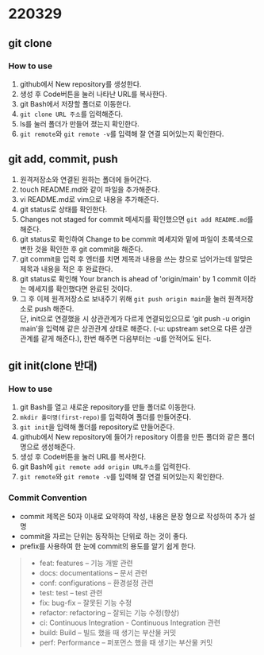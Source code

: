 # 220329

## git clone

### How to use

1. github에서 New repository를 생성한다.
2. 생성 후 Code버튼을 눌러 나타난 URL를 복사한다.
3. git Bash에서 저장할 폴더로 이동한다.
4. `git clone URL 주소`를 입력해준다.
5. ls를 눌러 폴더가 만들어 졌는지 확인한다.
6. `git remote`와 `git remote -v`를 입력해 잘 연결 되어있는지 확인한다.

## git add, commit, push

1. 원격저장소와 연결된 원하는 폴더에 들어간다.
2. touch README.md와 같이 파일을 추가해준다.
3. vi README.md로 vim으로 내용을 추가해준다.
4. git status로 상태를 확인한다.
5. Changes not staged for commit 메세지를 확인했으면 `git add README.md`를 해준다.
6. git status로 확인하여 Change to be commit 메세지와 밑에 파일이 초록색으로 변한 것을 확인한 후 git commit을 해준다.
7. git commit을 입력 후 엔터를 치면 제목과 내용을 쓰는 창으로 넘어가는데 알맞은 제목과 내용을 적은 후 완료한다.
8. git status로 확인해 Your branch is ahead of 'origin/main' by 1 commit 이라는 메세지를 확인했다면 완료된 것이다.
9. 그 후 이제 원격저장소로 보내주기 위해 `git push origin main`을 눌러 원격저장소로 push 해준다.  
단, init으로 연결했을 시 상관관계가 다르게 연결되있으므로 ‘git push -u origin main’을 입력해 같은 상관관계 상태로 해준다. (-u: upstream set으로 다른 상관관계를 같게 해준다.), 한번 해주면 다음부터는 -u를 안적어도 된다.

## git init(clone 반대)

### How to use

1. git Bash를 열고 새로운 repository를 만들 폴더로 이동한다.
2. `mkdir 폴더명(first-repo)`를 입력하여 폴더를 만들어준다.
3. `git init`을 입력해 폴더를 repository로 만들어준다.
4. github에서 New repository에 들어가 repository 이름을 만든 폴더와 같은 폴더명으로 생성해준다.
5. 생성 후 Code버튼을 눌러 URL를 복사한다.
6. git Bash에 `git remote add origin URL주소`를 입력한다.
7. `git remote`와 `git remote -v`를 입력해 잘 연결 되어있는지 확인한다.

### Commit Convention

- commit 제목은 50자 이내로 요약하여 작성, 내용은 문장 형으로 작성하여 추가 설명
- commit을 자르는 단위는 동작하는 단위로 하는 것이 좋다.
- prefix를 사용하여 한 눈에 commit의 용도를 알기 쉽게 한다.
>- feat: features – 기능 개발 관련
>- docs: documentations – 문서 관련
>- conf: configurations – 환경설정 관련
>- test: test – test 관련
>- fix: bug-fix – 잘못된 기능 수정
>- refactor: refactoring – 잘되는 기능 수정(향상)
>- ci: Continuous Integration - Continuous Integration 관련
>- build: Build – 빌드 했을 때 생기는 부산물 커밋
>- perf: Performance – 퍼포먼스 했을 때 생기는 부산물 커밋

